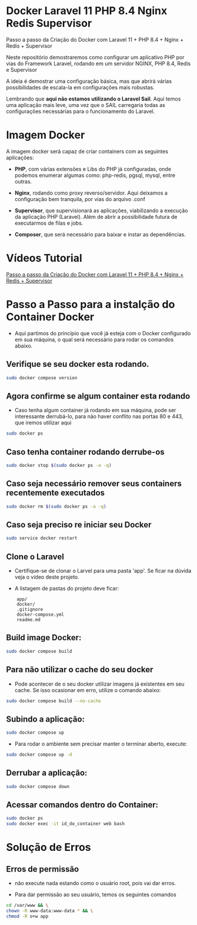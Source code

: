 # Docker Laravel 11 PHP 8.4 Nginx Redis Supervisor

Passo a passo da Criação do Docker com Laravel 11 + PHP 8.4 + Nginx + Redis + Supervisor

Neste repositório demostraremos como configurar um aplicativo PHP por vias do Framework Laravel, rodando em um servidor NGINX, PHP 8.4, Redis e Supervisor

A ideia é demostrar uma configuração básica, mas que abrirá várias possibilidades de escala-la em configurações mais robustas.

Lembrando que <b>aqui não estamos utilizando o Laravel Sail</b>. Aqui temos uma aplicação mais leve, uma vez que o SAIL carregaria todas as configurações necessárias para o funcionamento do Laravel.

# Imagem Docker

A imagem docker será capaz de criar containers com as seguintes aplicações:

- <b>PHP</b>, com várias extensões e Libs do PHP já configuradas, onde podemos enumerar algumas como: php-redis, pgsql, mysql, entre outras.

- <b>Nginx</b>, rodando como proxy reverso/servidor. Aqui deixamos a configuração bem tranquila, por vias do arquivo .conf

- <b>Supervisor</b>, que supervisionará as aplicações, viabilizando a execução da aplicação PHP (Laravel). Além de abrir a possibilidade futura de executarmos de filas e jobs.

- <b>Composer</b>, que será necessário para baixar e instar as dependências.

# Vídeos Tutorial

[Passo a passo da Criação do Docker com Laravel 11 + PHP 8.4 + Nginx + Redis + Supervisor](https://youtu.be/zYGFUk29nVU)

# Passo a Passo para a instalção do Container Docker
- Aqui partimos do princípio que você já esteja com o Docker configurado em sua máquina, o qual será necessário para rodar os comandos abaixo.

## Verifique se seu docker esta rodando.

```sh
sudo docker compose version
```

## Agora confirme se algum container esta rodando
- Caso tenha algum container já rodando em sua máquina, pode ser interessante derrubá-lo, para não haver conflito nas portas 80 e 443, que iremos utilizar aqui

```sh
sudo docker ps
```

## Caso tenha container rodando derrube-os

```sh
sudo docker stop $(sudo docker ps -a -q)
```

## Caso seja necessário remover seus containers recentemente executados

```sh
sudo docker rm $(sudo docker ps -a -q)
```

## Caso seja preciso re iniciar seu Docker

```sh
sudo service docker restart
```

## Clone o Laravel
- Certifique-se de clonar o Larvel para uma pasta 'app'. Se ficar na dúvida veja o vídeo deste projeto.

- A listagem de pastas do projeto deve ficar:

```
    app/
    docker/
    .gitignore
    docker-compose.yml
    readme.md
```

## Build image Docker:

```sh
sudo docker compose build
```

## Para não utilizar o cache do seu docker
- Pode acontecer de o seu docker utilizar imagens já existentes em seu cache. Se isso ocasionar em erro, utilize o comando abaixo:

```sh
sudo docker compose build --no-cache
```

## Subindo a aplicação:

```sh
sudo docker compose up
```

- Para rodar o ambiente sem precisar manter o terminar aberto, execute:

```sh
sudo docker compose up -d
```

## Derrubar a aplicação:

```sh
sudo docker compose down
```

## Acessar comandos dentro do Container:

```sh
sudo docker ps
sudo docker exec -it id_do_container web bash
```

# Solução de Erros

## Erros de permissão

- não execute nada estando como o usuário root, pois vai dar erros.

- Para dar permissão ao seu usuário, temos os seguintes comandos

```sh
cd /var/www && \
chown -R www-data:www-data * && \
chmod -R o+w app
```

